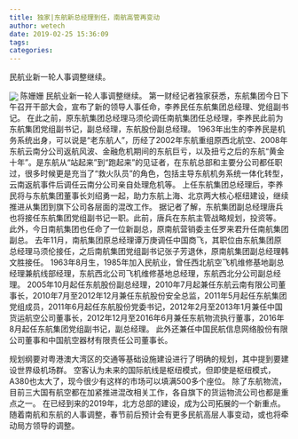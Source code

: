 ```yaml
---
title: 独家|东航新总经理到任，南航高管再变动
author: wetech
date: 2019-02-25 15:36:09
tags: 
categories: 
---
```

民航业新一轮人事调整继续。
<!-- more -->
<img align="center" border="0" src="https://imgcdn.yicai.com/uppics/images/2019/02/3e658dba7628b0487fd5c5714fc8203b.jpg" />
陈姗姗
民航业新一轮人事调整继续。
第一财经记者独家获悉，东航集团今日下午召开干部大会，宣布了新的领导人事任命，李养民任东航集团总经理、党组副书记。
在此之前，原东航集团总经理马须伦调任南航集团任总经理，李养民此前为东航集团党组副书记，副总经理，东航股份副总经理。
1963年出生的李养民是机务系统出身，可以说是“老东航人”，历经了2002年东航重组原西北航空、2008年东航云南分公司返航风波、金融危机期间的东航巨亏，以及扭亏之后的东航“黄金十年”。是东航从“站起来”到“跑起来”的见证者，在东航总部和主要分公司都任职过，很多时候更是充当了“救火队员”的角色，包括主导东航机务系统一体化转型，云南返航事件后调任云南分公司亲自处理危机等。
上任东航集团总经理后，李养民将与东航集团董事长刘绍勇一起，助力东航上海、北京两大核心枢纽建设，继续推进从集团到旗下公司各层面的混改工作。
据记者了解，东航集团副总经理唐兵也将接任东航集团党组副书记一职。此前，唐兵在东航主管战略规划，投资等。
此外，今日南航集团也任命了一位新副总，原南航营销委主任罗来君升任南航集团副总。
去年11月，南航集团原总经理谭万庚调任中国商飞，其职位由东航集团原总经理马须伦接任，之后南航集团党组副书记张子芳退休，原南航集团副总经理韩文胜接任。
1963年8月生，1985年加入民航业，曾任西北航空飞机维修基地副总经理兼航线部经理，东航西北公司飞机维修基地总经理，东航西北分公司副总经理。
2005年10月起任东航股份副总经理，2010年7月起兼任东航云南有限公司董事长，2010年7月至2012年12月兼任东航股份安全总监，2011年5月起任东航集团党组成员，2011年6月起任东航股份党委书记，2012年2月至2013年1月兼任中国货运航空公司董事长，2012年12月至2016年6月兼任东航物流执行董事，2016年8月起任东航集团党组副书记，副总经理。
此外还兼任中国民航信息网络股份有限公司董事和中国航空器材有限责任公司董事长。
 
 
规划纲要对粤港澳大湾区的交通等基础设施建设进行了明确的规划，其中提到要建设世界级机场群。
空客认为未来的国际航线是枢纽模式，但即使是枢纽模式，A380也太大了，现今很少有这样的市场可以填满500多个座位。
除了东航物流，目前三大国有航空都在加紧推进混改相关工作，各自旗下的货运物流公司也都是重点之一。
在已经到来的2019年，北方总部的建设，成为公司拓展的一个新重点。
随着南航和东航的人事调整，春节前后预计会有更多民航高层人事变动，或也将牵动局方领导的调整。
